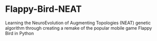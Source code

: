 # Flappy-Bird-NEAT
Learning the NeuroEvolution of Augmenting Topologies (NEAT) genetic algorithm through creating a remake of the popular mobile game Flappy Bird in Python
